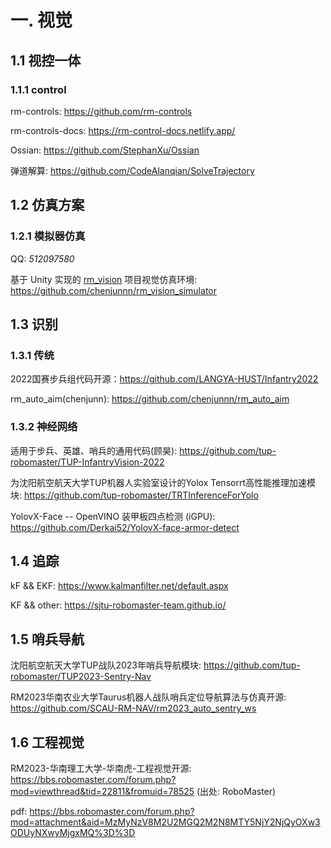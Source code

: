 # 一. 视觉

## 1.1 视控一体

### 1.1.1 control

rm-controls: https://github.com/rm-controls

rm-controls-docs: https://rm-control-docs.netlify.app/

Ossian: https://github.com/StephanXu/Ossian

弹道解算: https://github.com/CodeAlanqian/SolveTrajectory

## 1.2 仿真方案

### 1.2.1 模拟器仿真

QQ: *512097580*

基于 Unity 实现的 [rm_vision](https://github.com/chenjunnn/rm_vision) 项目视觉仿真环境: https://github.com/chenjunnn/rm_vision_simulator

## 1.3 识别

### 1.3.1 传统

2022国赛步兵组代码开源：https://github.com/LANGYA-HUST/Infantry2022

rm_auto_aim(chenjunn): https://github.com/chenjunnn/rm_auto_aim

### 1.3.2 神经网络

适用于步兵、英雄、哨兵的通用代码(顾昊): https://github.com/tup-robomaster/TUP-InfantryVision-2022

为沈阳航空航天大学TUP机器人实验室设计的Yolox Tensorrt高性能推理加速模块: https://github.com/tup-robomaster/TRTInferenceForYolo

YolovX-Face -- OpenVINO 装甲板四点检测 (iGPU): https://github.com/Derkai52/YolovX-face-armor-detect

## 1.4 追踪

kF && EKF: https://www.kalmanfilter.net/default.aspx

KF && other: https://sjtu-robomaster-team.github.io/

## 1.5 哨兵导航

沈阳航空航天大学TUP战队2023年哨兵导航模块: https://github.com/tup-robomaster/TUP2023-Sentry-Nav

RM2023华南农业大学Taurus机器人战队哨兵定位导航算法与仿真开源: https://github.com/SCAU-RM-NAV/rm2023_auto_sentry_ws

## 1.6 工程视觉

RM2023-华南理工大学-华南虎-工程视觉开源: https://bbs.robomaster.com/forum.php?mod=viewthread&tid=22811&fromuid=78525 (出处: RoboMaster)

pdf: https://bbs.robomaster.com/forum.php?mod=attachment&aid=MzMyNzV8M2U2MGQ2M2N8MTY5NjY2NjQyOXw3ODUyNXwyMjgxMQ%3D%3D
